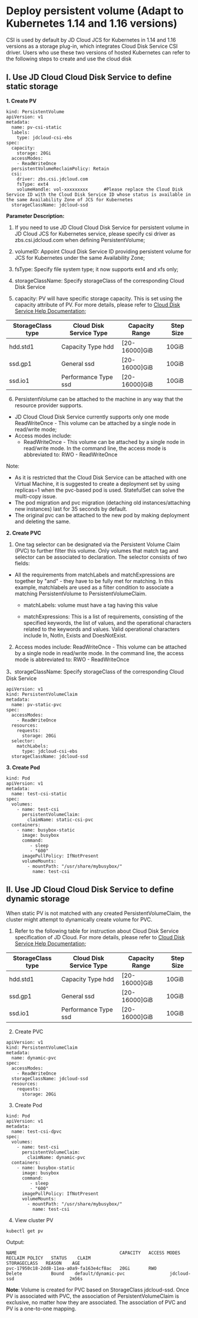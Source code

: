 # Deploy persistent volume (Adapt to Kubernetes 1.14 and 1.16 versions)

CSI is used by default by JD Cloud JCS for Kubernetes in 1.14 and 1.16 versions as a storage plug-in, which integrates Cloud Disk Service CSI driver. Users who use these two versions of hosted Kubernetes can refer to the following steps to create and use the cloud disk

## I. Use JD Cloud Cloud Disk Service to define static storage
    
**1. Create PV**
```
kind: PersistentVolume
apiVersion: v1
metadata:
  name: pv-csi-static
  labels:
    type: jdcloud-csi-ebs
spec:
  capacity:
    storage: 20Gi
  accessModes:
    - ReadWriteOnce
  persistentVolumeReclaimPolicy: Retain
  csi:  
    driver: zbs.csi.jdcloud.com  
    fsType: ext4  
    volumeHandle: vol-xxxxxxxxx      #Please replace the Cloud Disk Service ID with the Cloud Disk Service ID whose status is available in the same Availability Zone of JCS for Kubernetes
  storageClassName: jdcloud-ssd

```     
**Parameter Description:**

1. If you need to use JD Cloud Cloud Disk Service for persistent volume in JD Cloud JCS for Kubernetes service, please specify csi driver as zbs.csi.jdcloud.com when defining PersistentVolume;  

2. volumeID: Appoint Cloud Disk Service ID providing persistent volume for JCS for Kubernetes under the same Availability Zone;  

3. fsType: Specify file system type; it now supports ext4 and xfs only; 

4. storageClassName: Specify storageClass of the corresponding Cloud Disk Service

5. capacity: PV will have specific storage capacity. This is set using the capacity attribute of PV. For more details, please refer to [Cloud Disk Service Help Documentation](https://docs.jdcloud.com/en/cloud-disk-service/features);

|StorageClass type | Cloud Disk Service Type   |Capacity Range  |Step Size|
| ------ | ------ | ------ |------ |
|hdd.std1	|Capacity Type hdd | [20-16000]GiB  |10GiB|
|ssd.gp1	|General ssd | [20-16000]GiB  |10GiB|
|ssd.io1	|Performance Type ssd | [20-16000]GiB  |10GiB|

6. PersistentVolume can be attached to the machine in any way that the resource provider supports.  
  - JD Cloud Cloud Disk Service currently supports only one mode ReadWriteOnce - This volume can be attached by a single node in read/write mode;  
  - Access modes include:  
    - ReadWriteOnce - This volume can be attached by a single node in read/write mode. In the command line, the access mode is abbreviated to: RWO - ReadWriteOnce
  
Note:  
- As it is restricted that the Cloud Disk Service can be attached with one Virtual Machine, it is suggested to create a deployment set by using replicas=1 when the pvc-based pod is used. StatefulSet can solve the multi-copy issue.  
- The pod migration and pvc migration (detaching old instances/attaching new instances) last for 35 seconds by default.  
- The original pvc can be attached to the new pod by making deployment and deleting the same.  

**2. Create PVC**  

1. One tag selector can be designated via the Persistent Volume Claim (PVC) to further filter this volume. Only volumes that match tag and selector can be associated to declaration. The selector consists of two fields:

  - All the requirements from matchLabels and matchExpressions are together by "and" - they have to be fully met for matching. In this example, matchlabels are used as a filter condition to associate a matching PersistentVolume to PersistentVolumeClaim.

    - matchLabels: volume must have a tag having this value

    - matchExpressions: This is a list of requirements, consisting of the specified keywords, the list of values, and the operational characters related to the keywords and values. Valid operational characters include In, NotIn, Exists and DoesNotExist.  

2. Access modes include: ReadWriteOnce - This volume can be attached by a single node in read/write mode. In the command line, the access mode is abbreviated to: RWO - ReadWriteOnce  

3、storageClassName: Specify storageClass of the corresponding Cloud Disk Service  
  

```
apiVersion: v1
kind: PersistentVolumeClaim
metadata:
  name: pv-static-pvc
spec:
  accessModes:
    - ReadWriteOnce
  resources:
    requests:
      storage: 20Gi
  selector:
    matchLabels:
      type: jdcloud-csi-ebs
  storageClassName: jdcloud-ssd
```

**3. Create Pod**
```
kind: Pod
apiVersion: v1
metadata:
  name: test-csi-static
spec:
  volumes:
    - name: test-csi
      persistentVolumeClaim:
        claimName: static-csi-pvc
  containers:
    - name: busybox-static
      image: busybox
      command:
         - sleep
         - "600"
      imagePullPolicy: IfNotPresent
      volumeMounts:
        - mountPath: "/usr/share/mybusybox/"
          name: test-csi
```


## II. Use JD Cloud Cloud Disk Service to define dynamic storage

When static PV is not matched with any created PersistentVolumeClaim, the cluster might attempt to dynamically create volume for PVC.

1. Refer to the following table for instruction about Cloud Disk Service specification of JD Cloud. For more details, please refer to [Cloud Disk Service Help Documentation](https://docs.jdcloud.com/en/cloud-disk-service/features);

|StorageClass type | Cloud Disk Service Type   |Capacity Range  |Step Size|
| ------ | ------ | ------ |------ |
|hdd.std1	|Capacity Type hdd | [20-16000]GiB  |10GiB|
|ssd.gp1	|General ssd | [20-16000]GiB  |10GiB|
|ssd.io1	|Performance Type ssd | [20-16000]GiB  |10GiB| 

2. Create PVC
```
apiVersion: v1
kind: PersistentVolumeClaim
metadata:
  name: dynamic-pvc
spec:
  accessModes:
    - ReadWriteOnce
  storageClassName: jdcloud-ssd
  resources:
    requests:
      storage: 20Gi
```  
3. Create Pod  

```
kind: Pod
apiVersion: v1
metadata:
  name: test-csi-dpvc
spec:
  volumes:
    - name: test-csi
      persistentVolumeClaim:
        claimName: dynamic-pvc
  containers:
    - name: busybox-static
      image: busybox
      command:
         - sleep
         - "600"
      imagePullPolicy: IfNotPresent
      volumeMounts:
        - mountPath: "/usr/share/mybusybox/"
          name: test-csi
```  
4. View cluster PV  

`kubectl get pv`  

Output:  
```
NAME                                       CAPACITY   ACCESS MODES   RECLAIM POLICY   STATUS    CLAIM                                                STORAGECLASS   REASON    AGE
pvc-17950c18-2dd8-11ea-a0a9-fa163e4cf8ac   20Gi       RWO            Delete           Bound    default/dynamic-pvc                 jdcloud-ssd                     2m56s
```  
**Note**: Volume is created for PVC based on StorageClass jdcloud-ssd. Once PV is associated with PVC, the association of PersistentVolumeClaim is exclusive, no matter how they are associated. The association of PVC and PV is a one-to-one mapping.
